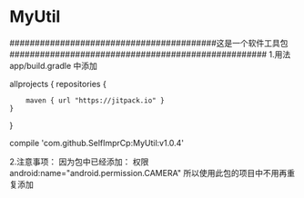 # MyUtil
#########################################这是一个软件工具包###################################################
1.用法
 app/build.gradle 中添加

allprojects {
    repositories {

        maven { url "https://jitpack.io" }
    }
}

   compile 'com.github.SelfImprCp:MyUtil:v1.0.4'

2.注意事项：
 因为包中已经添加：  权限
   android:name="android.permission.CAMERA"
 所以使用此包的项目中不用再重复添加

